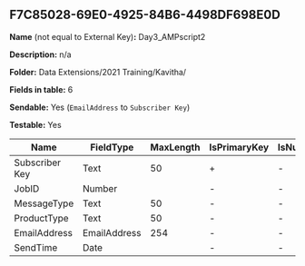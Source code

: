 ## F7C85028-69E0-4925-84B6-4498DF698E0D

**Name** (not equal to External Key)**:** Day3_AMPscript2

**Description:** n/a

**Folder:** Data Extensions/2021 Training/Kavitha/

**Fields in table:** 6

**Sendable:** Yes (`EmailAddress` to `Subscriber Key`)

**Testable:** Yes

| Name | FieldType | MaxLength | IsPrimaryKey | IsNullable | DefaultValue |
| --- | --- | --- | --- | --- | --- |
| Subscriber Key | Text | 50 | + | - |  |
| JobID | Number |  | - | - |  |
| MessageType | Text | 50 | - | - |  |
| ProductType | Text | 50 | - | - |  |
| EmailAddress | EmailAddress | 254 | - | - |  |
| SendTime | Date |  | - | - |  |
